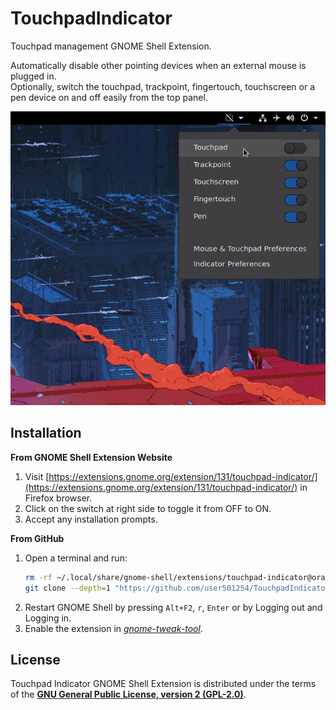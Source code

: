 # TouchpadIndicator
Touchpad management GNOME Shell Extension.

Automatically disable other pointing devices when an external mouse is plugged in.  
Optionally, switch the touchpad, trackpoint, fingertouch, touchscreen or a pen device on and off easily from the top panel.

![Touchpad Indicator Screenshots](media/screenshots.gif)


## Installation

**From GNOME Shell Extension Website**
 1. Visit [https://extensions.gnome.org/extension/131/touchpad-indicator/](https://extensions.gnome.org/extension/131/touchpad-indicator/) in Firefox browser.
 2. Click on the switch at right side to toggle it from OFF to ON.
 3. Accept any installation prompts.

**From GitHub**
 1. Open a terminal and run:
    ```bash
    rm -rf ~/.local/share/gnome-shell/extensions/touchpad-indicator@orangeshirt;
    git clone --depth=1 "https://github.com/user501254/TouchpadIndicator.git" ~/.local/share/gnome-shell/extensions/touchpad-indicator@orangeshirt;
    ```
 2. Restart GNOME Shell by pressing `Alt+F2`, `r`, `Enter` or by Logging out and Logging in.
 3. Enable the extension in *[gnome-tweak-tool](https://wiki.gnome.org/action/show/Apps/Tweaks)*.


## License

Touchpad Indicator GNOME Shell Extension is distributed under the terms of the **[GNU General Public License, version 2 (GPL-2.0)](http://www.gnu.org/licenses/old-licenses/gpl-2.0.en.html)**.